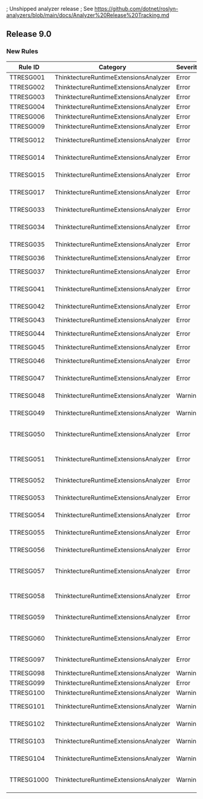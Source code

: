 ; Unshipped analyzer release
; See https://github.com/dotnet/roslyn-analyzers/blob/main/docs/Analyzer%20Release%20Tracking.md

## Release 9.0

### New Rules
Rule ID | Category | Severity | Notes
--------|----------|----------|--------------------
TTRESG001 | ThinktectureRuntimeExtensionsAnalyzer | Error | Field must be read-only
TTRESG002 | ThinktectureRuntimeExtensionsAnalyzer | Error | Smart Enum item must be public
TTRESG003 | ThinktectureRuntimeExtensionsAnalyzer | Error | Property must be read-only
TTRESG004 | ThinktectureRuntimeExtensionsAnalyzer | Error | The type must be a class or a struct
TTRESG006 | ThinktectureRuntimeExtensionsAnalyzer | Error | Type must be partial
TTRESG009 | ThinktectureRuntimeExtensionsAnalyzer | Error | The constructors must be private
TTRESG012 | ThinktectureRuntimeExtensionsAnalyzer | Error | Provided key member name is not allowed
TTRESG014 | ThinktectureRuntimeExtensionsAnalyzer | Error | Inner Smart Enum on first level must be private
TTRESG015 | ThinktectureRuntimeExtensionsAnalyzer | Error | Inner Smart Enum on non-first level must be public
TTRESG017 | ThinktectureRuntimeExtensionsAnalyzer | Error | The key member must not be nullable
TTRESG033 | ThinktectureRuntimeExtensionsAnalyzer | Error | Smart Enums, value objects and ad hoc unions must not be generic
TTRESG034 | ThinktectureRuntimeExtensionsAnalyzer | Error | Field of the base class must be read-only
TTRESG035 | ThinktectureRuntimeExtensionsAnalyzer | Error | Property of the base class must be read-only
TTRESG036 | ThinktectureRuntimeExtensionsAnalyzer | Error | The key type must not be nullable
TTRESG037 | ThinktectureRuntimeExtensionsAnalyzer | Error | Smart Enum without derived types must be sealed
TTRESG041 | ThinktectureRuntimeExtensionsAnalyzer | Error | The type of the comparer doesn't match the type of the member
TTRESG042 | ThinktectureRuntimeExtensionsAnalyzer | Error | Property 'init' accessor must be private
TTRESG043 | ThinktectureRuntimeExtensionsAnalyzer | Error | Primary constructor is not allowed
TTRESG044 | ThinktectureRuntimeExtensionsAnalyzer | Error | Custom implementation of the key member not found
TTRESG045 | ThinktectureRuntimeExtensionsAnalyzer | Error | Key member type mismatch
TTRESG046 | ThinktectureRuntimeExtensionsAnalyzer | Error | The arguments of 'Switch' and 'Map' must be named
TTRESG047 | ThinktectureRuntimeExtensionsAnalyzer | Error | Variable must be initialized with non-default value
TTRESG048 | ThinktectureRuntimeExtensionsAnalyzer | Warning | String-based Value Object needs equality comparer
TTRESG049 | ThinktectureRuntimeExtensionsAnalyzer | Warning | Complex Value Object with string members needs equality comparer
TTRESG050 | ThinktectureRuntimeExtensionsAnalyzer | Error | Method with UseDelegateFromConstructor must be partial
TTRESG051 | ThinktectureRuntimeExtensionsAnalyzer | Error | Method with UseDelegateFromConstructor must not have generics
TTRESG052 | ThinktectureRuntimeExtensionsAnalyzer | Error | The type must not be inside generic type
TTRESG053 | ThinktectureRuntimeExtensionsAnalyzer | Error | Derived type of a union must not be generic
TTRESG054 | ThinktectureRuntimeExtensionsAnalyzer | Error | Discriminated union must be sealed or have private constructors only
TTRESG055 | ThinktectureRuntimeExtensionsAnalyzer | Error | Discriminated union implemented using a record must be sealed
TTRESG056 | ThinktectureRuntimeExtensionsAnalyzer | Error | Non-abstract derived union is less accessible than base union
TTRESG057 | ThinktectureRuntimeExtensionsAnalyzer | Error | AllowDefaultStructs must be false if VO is struct but key type is reference type
TTRESG058 | ThinktectureRuntimeExtensionsAnalyzer | Error | AllowDefaultStructs must be false if some members disallow default values
TTRESG059 | ThinktectureRuntimeExtensionsAnalyzer | Error | ObjectFactory must have corresponding constructor
TTRESG060 | ThinktectureRuntimeExtensionsAnalyzer | Error | Smart Enums with ObjectFactory must not have HasCorrespondingConstructor=true
TTRESG097 | ThinktectureRuntimeExtensionsAnalyzer | Error | Error during analysis of referenced modules
TTRESG098 | ThinktectureRuntimeExtensionsAnalyzer | Warning | Error during code analysis
TTRESG099 | ThinktectureRuntimeExtensionsAnalyzer | Error | Error during code generation
TTRESG100 | ThinktectureRuntimeExtensionsAnalyzer | Warning | The Smart Enum has no items
TTRESG101 | ThinktectureRuntimeExtensionsAnalyzer | Warning | Static properties are not considered Smart Enum items
TTRESG102 | ThinktectureRuntimeExtensionsAnalyzer | Warning | The type has a comparer defined but no equality comparer
TTRESG103 | ThinktectureRuntimeExtensionsAnalyzer | Warning | The type has an equality comparer defined but no comparer
TTRESG104 | ThinktectureRuntimeExtensionsAnalyzer | Warning | Members disallowing default values must be required
TTRESG1000 | ThinktectureRuntimeExtensionsAnalyzer | Warning | Internal Thinktecture.Runtime.Extensions API usage
